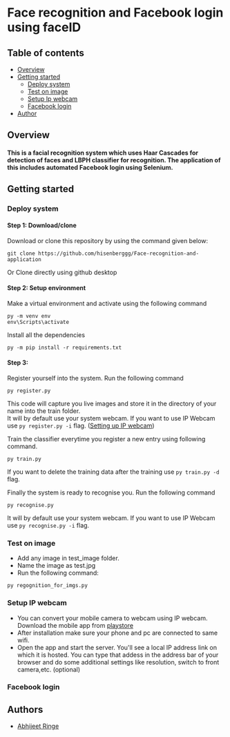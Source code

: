 # Face recognition and Facebook login using faceID

## Table of contents
* [Overview](#overview)
* [Getting started](#gettingstarted)
  * [Deploy system](#deploy)
  * [Test on image](#testimage)
  * [Setup Ip webcam](#ipwebcam)
  * [Facebook login](#fblogin)
* [Author](#author)

## Overview


#### This is a facial recognition system which uses Haar Cascades for detection of faces and LBPH classifier for recognition. The application of this includes automated Facebook login using Selenium.



## Getting started    <div id="gettingstarted"></div>

### Deploy system <div id="deploy"></div>

#### Step 1: Download/clone

Download or clone this repository by using the command given below:

```
git clone https://github.com/hisenberggg/Face-recognition-and-application
```
Or
Clone directly using github desktop


#### Step 2: Setup environment

Make a virtual environment and activate using the following command

```
py -m venv env
env\Scripts\activate
```

Install all the dependencies
```
py -m pip install -r requirements.txt
```

#### Step 3: 
Register yourself into the system. Run the following command
```
py register.py
```
This code will capture you live images and store it in the directory of your name into the train folder.<br>
It will by default use your system webcam. If you want to use IP Webcam use `py register.py -i` flag. (<a href="#ipwebcam">Setting up IP webcam</a>)


Train the classifier everytime you register a new entry using following command.
```
py train.py
```
If you want to delete the training data after the training use `py train.py -d` flag.

Finally the system is ready to recognise you. Run the following command
```
py recognise.py
```
It will by default use your system webcam. If you want to use IP Webcam use `py recognise.py -i` flag.

### Test on image <div id="testimage"></div>
- Add any image in test_image folder. 
- Name the image as test.jpg
- Run the following command:
```
py regognition_for_imgs.py
```

### Setup IP webcam <div id="ipwebcam"></div>
- You can convert your mobile camera to webcam using IP webcam. Download the mobile app from <a href="https://play.google.com/store/apps/details?id=com.pas.webcam">playstore</a> <br>
- After installation make sure your phone and pc are connected to same wifi. <br>
- Open the app and start the server. You'll see a local IP address link on which it is hosted. 
You can type that addess in the address bar of your browser and do some additional settings like resolution, switch to front camera,etc. (optional)


### Facebook login <div id="fblogin"></div>


## Authors <div id="author"></div>

- [Abhijeet Ringe](https://www.github.com/hisenberggg)
